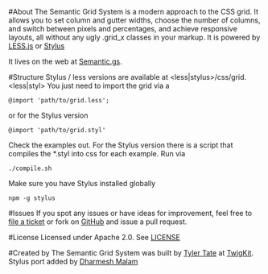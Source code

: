 #About
The Semantic Grid System is a modern approach to the CSS grid. It allows you to set column and gutter widths, choose the number of columns, and switch between pixels and percentages, and achieve responsive layouts, all without any ugly .grid_x classes in your markup. It is powered by [LESS.js](http://lesscss.org/) or [Stylus](http://learnboost.github.com/stylus)

It lives on the web at [Semantic.gs](http://semantic.gs/).

#Structure
Stylus / less  versions are available at <less|stylus>/css/grid.<less|styl>
You just need to import the grid via a
```
@import 'path/to/grid.less';
```
or for the Stylus version
```
@import 'path/to/grid.styl'
```

Check the examples out. For the Stylus version there is a script that compiles the *.styl into css for each example. Run via
```
./compile.sh
```
Make sure you have Stylus installed globally
```
npm -g stylus
```

#Issues
If you spot any issues or have ideas for improvement, feel free to [file a ticket](https://github.com/twigkit/semantic.gs/issues) or fork on [GitHub](https://github.com/twigkit/semantic.gs) and issue a pull request.

#License
Licensed under Apache 2.0. See [LICENSE](https://github.com/twigkit/semantic.gs/blob/master/LICENSE.txt)

#Created by
The Semantic Grid System was built by [Tyler Tate](http://twitter.com/tylertate/) at [TwigKit](http://twigkit.com/). Stylus port added by [Dharmesh Malam](http://twitter.com/dmmalam/)
